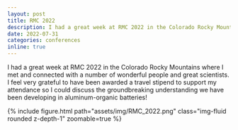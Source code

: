 ```yaml
---
layout: post
title: RMC 2022
description: I had a great week at RMC 2022 in the Colorado Rocky Mountains where I met and connected with a number of wonderful people and great scientists. I feel very grateful to have been awarded a travel stipend to support my attendance so I could discuss the groundbreaking understanding we have been developing in aluminum-organic batteries!
date: 2022-07-31
categories: conferences
inline: true
---
```


I had a great week at RMC 2022 in the Colorado Rocky Mountains where I met and connected with a number of wonderful people and great scientists. I feel very grateful to have been awarded a travel stipend to support my attendance so I could discuss the groundbreaking understanding we have been developing in aluminum-organic batteries!

{% include figure.html path="assets/img/RMC_2022.png" class="img-fluid rounded z-depth-1" zoomable=true %}
